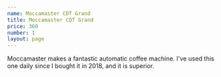 ```yaml
---
name: Moccamaster CDT Grand
title: Moccamaster CDT Grand
price: 360
number: 1
layout: page
---
```


Moccamaster makes a fantastic automatic coffee machine. I've used this one daily since I bought it in 2018, and it is superior.
